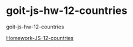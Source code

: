 # goit-js-hw-12-countries
goit-js-hw-12-countries  

[Homework-JS-12-countries](https://andriykikot.github.io/goit-js-hw-12-countries/)
